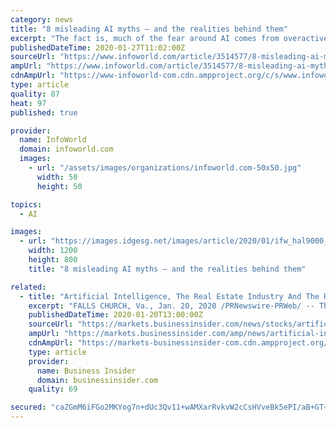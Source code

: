 ```yaml
---
category: news
title: "8 misleading AI myths — and the realities behind them"
excerpt: "The fact is, much of the fear around AI comes from overactive imaginations that machines will mimic our own bad behavior. Skynet aside, there are some rational questions and answers to be had. So let’s break down the myths and realities around AI and all of its offshoots, like machine learning and deep learning. This is the single greatest ..."
publishedDateTime: 2020-01-27T11:02:00Z
sourceUrl: "https://www.infoworld.com/article/3514577/8-misleading-ai-myths-and-the-realities-behind-them.html"
ampUrl: "https://www.infoworld.com/article/3514577/8-misleading-ai-myths-and-the-realities-behind-them.amp.html"
cdnAmpUrl: "https://www-infoworld-com.cdn.ampproject.org/c/s/www.infoworld.com/article/3514577/8-misleading-ai-myths-and-the-realities-behind-them.amp.html"
type: article
quality: 87
heat: 97
published: true

provider:
  name: InfoWorld
  domain: infoworld.com
  images:
    - url: "/assets/images/organizations/infoworld.com-50x50.jpg"
      width: 50
      height: 50

topics:
  - AI

images:
  - url: "https://images.idgesg.net/images/article/2020/01/ifw_hal9000_red_optical_sensor_lens_eye_by_cryteria_cc_by_3-0_fractal_background_by_garik_barseghyan_aka_insspirito_cc0_via_pixabay-100827763-large.jpg"
    width: 1200
    height: 800
    title: "8 misleading AI myths — and the realities behind them"

related:
  - title: "Artificial Intelligence, The Real Estate Industry And The Realtor"
    excerpt: "FALLS CHURCH, Va., Jan. 20, 2020 /PRNewswire-PRWeb/ -- The Artificial Intelligence revolution has begun. Although it is still in its infancy, AI is already facilitating self-driving cars and voice-activated home systems that set alarms and thermostats on their own. The technology may come off as intimidating to many in the real estate industry ..."
    publishedDateTime: 2020-01-20T13:00:00Z
    sourceUrl: "https://markets.businessinsider.com/news/stocks/artificial-intelligence-the-real-estate-industry-and-the-realtor-1028829259"
    ampUrl: "https://markets.businessinsider.com/amp/news/artificial-intelligence-the-real-estate-industry-and-the-realtor-1028829259"
    cdnAmpUrl: "https://markets-businessinsider-com.cdn.ampproject.org/c/s/markets.businessinsider.com/amp/news/artificial-intelligence-the-real-estate-industry-and-the-realtor-1028829259"
    type: article
    provider:
      name: Business Insider
      domain: businessinsider.com
    quality: 69

secured: "caZGmM6iFGo2MKYog7n+dUc3Qv11+wAMXarRvkvW2cCsHVveBk5ePI/aB+GT+fFWrBL4sCIKlts7MYpeWNJOQR32+pX04tAIWiLI850caZiXbo1tshmeiDc3mTfFY9H0tcSQalg4sUTdDv07R8x944fmvpFcz11ZSRNpd7fyWoX1InU9C6/po3/KKae4eCbtGuLoHVKMhXGGIdkCIBmJA29DqF6HZwTKjKxjWRs/Dki/0oqaKcDafsdj8vX7/xQrkLptSQOMxMWzRMQvCRcy5lcyShNhoTyxgt8nvCoJxUEn24RLjxJVgXl1kOzwkLEV;YnExOGAmrTUmmcouD861Yg=="
---
```


